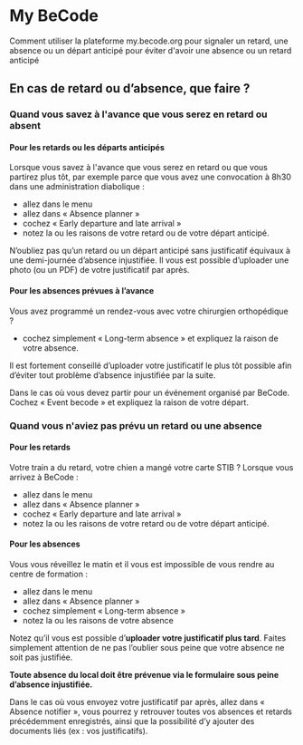 # My BeCode
Comment utiliser la plateforme my.becode.org pour signaler un retard, une absence ou un départ anticipé pour éviter d'avoir une absence ou un retard anticipé
## En cas de retard ou d’absence, que faire ?
### Quand vous savez à l'avance que vous serez en retard ou absent
#### Pour les retards ou les départs anticipés
Lorsque vous savez à l'avance que vous serez en retard ou que vous partirez plus tôt, par exemple parce que vous avez une convocation à 8h30 dans une administration diabolique :
- allez dans le menu
- allez dans « Absence planner » 
- cochez « Early departure and late arrival »
- notez la ou les raisons de votre retard ou de votre départ anticipé. 
 
N’oubliez pas qu’un retard ou un départ anticipé sans justificatif équivaux à une demi-journée d’absence injustifiée. Il vous est possible d’uploader une photo (ou un PDF) de votre justificatif par après.

#### Pour les absences prévues à l’avance
Vous avez programmé un rendez-vous avec votre chirurgien orthopédique ?
- cochez simplement « Long-term absence » et expliquez la raison de votre absence.

Il est fortement conseillé d’uploader votre justificatif le plus tôt possible afin d’éviter tout problème d’absence injustifiée par la suite.

Dans le cas où vous devez partir pour un événement organisé par BeCode. Cochez « Event becode » et expliquez la raison de votre départ.
### Quand vous n'aviez pas prévu un retard ou une absence
#### Pour les retards
Votre train a du retard, votre chien a mangé votre carte STIB ? Lorsque vous arrivez à BeCode :
- allez dans le menu
- allez dans « Absence planner » 
- cochez « Early departure and late arrival »
- notez la ou les raisons de votre retard ou de votre départ anticipé. 

#### Pour les absences
Vous vous réveillez le matin et il vous est impossible de vous rendre au centre de formation :
- allez dans le menu
- allez dans « Absence planner » 
- cochez simplement « Long-term absence »
- notez la ou les raisons de votre absence

Notez qu’il vous est possible d’**uploader votre justificatif plus tard**. Faites simplement attention de ne pas l’oublier sous peine que votre absence ne soit pas justifiée.

**Toute absence du local doit être prévenue via le formulaire sous peine d’absence injustifiée.**

Dans le cas où vous envoyez votre justificatif par après, allez dans « Absence notifier », vous pourrez y retrouver toutes vos absences et retards précédemment enregistrés, ainsi que la possibilité d’y ajouter des documents liés (ex : vos justificatifs).
